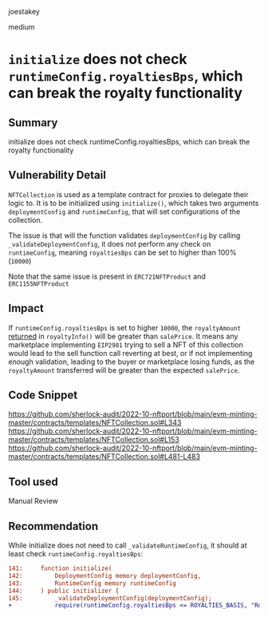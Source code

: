 joestakey

medium

# `initialize` does not check `runtimeConfig.royaltiesBps`, which can break the royalty functionality

## Summary
initialize does not check runtimeConfig.royaltiesBps, which can break the royalty functionality

## Vulnerability Detail
`NFTCollection` is used as a template contract for proxies to delegate their logic to. It is to be initialized using `initialize()`, which takes two arguments `deploymentConfig` and `runtimeConfig`, that will set configurations of the collection.

The issue is that will the function validates `deploymentConfig` by calling `_validateDeploymentConfig`, it does not perform any check on `runtimeConfig`, meaning `royaltiesBps` can be set to higher than 100% (`10000`)

Note that the same issue is present in `ERC721NFTProduct` and `ERC1155NFTProduct`

## Impact
If `runtimeConfig.royaltiesBps` is set to higher `10000`, the `royaltyAmount` [returned](https://github.com/sherlock-audit/2022-10-nftport/blob/main/evm-minting-master/contracts/templates/NFTCollection.sol#L481-L483) in `royaltyInfo()` will be greater than `salePrice`.
It means any marketplace implementing `EIP2981` trying to sell a NFT of this collection would lead to the sell function call reverting at best, or if not implementing enough validation, leading to the buyer or marketplace losing funds, as the `royaltyAmount` transferred will be greater than the expected `salePrice`.

## Code Snippet
https://github.com/sherlock-audit/2022-10-nftport/blob/main/evm-minting-master/contracts/templates/NFTCollection.sol#L343
https://github.com/sherlock-audit/2022-10-nftport/blob/main/evm-minting-master/contracts/templates/NFTCollection.sol#L153
https://github.com/sherlock-audit/2022-10-nftport/blob/main/evm-minting-master/contracts/templates/NFTCollection.sol#L481-L483

## Tool used
Manual Review

## Recommendation
While initialize does not need to call `_validateRuntimeConfig`, it should at least check `runtimeConfig.royaltiesBps`:

```diff
141:     function initialize(
142:         DeploymentConfig memory deploymentConfig,
143:         RuntimeConfig memory runtimeConfig
144:     ) public initializer {
145:         _validateDeploymentConfig(deploymentConfig);
+            require(runtimeConfig.royaltiesBps <= ROYALTIES_BASIS, "Royalties too high");
```
